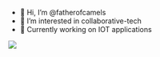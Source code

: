 - 👋 Hi, I’m @fatherofcamels
- 👀 I’m interested in collaborative-tech
- 🌱 Currently working on IOT applications


<img src="https://github-readme-stats.vercel.app/api/top-langs?username=fatherofcamels&show_icons=true&theme=dark"/>



<!---
fatherofcamels/fatherofcamels is a ✨ special ✨ repository because its `README.md` (this file) appears on your GitHub profile.
You can click the Preview link to take a look at your changes.
--->
